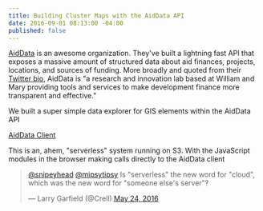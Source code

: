 ```yaml
---
title: Building Cluster Maps with the AidData API
date: 2016-09-01 08:13:00 -04:00
published: false
---
```


[AidData](http://aiddata.org/) is an awesome organization. They've built a lightning fast API that exposes a massive amount of structured data about aid finances, projects, locations, and sources of funding.  More broadly and quoted from their [Twitter bio](https://twitter.com/aiddata?lang=en), AidData is "a research and innovation lab based at William and Mary providing tools and services to make development finance more transparent and effective." 

We built a super simple data explorer for GIS elements within the AidData API

<!--more-->

[AidData Client](http://aiddataclient.s3-website-us-east-1.amazonaws.com/)

This is an, ahem, "serverless" system running on S3. With the JavaScript modules in the browser making calls directly to the AidData client

<blockquote class="twitter-tweet" data-conversation="none" data-lang="en"><p lang="en" dir="ltr"><a href="https://twitter.com/snipeyhead">@snipeyhead</a> <a href="https://twitter.com/mipsytipsy">@mipsytipsy</a> Is &quot;serverless&quot; the new word for &quot;cloud&quot;, which was the new word for &quot;someone else&#39;s server&quot;?</p>&mdash; Larry Garfield (@Crell) <a href="https://twitter.com/Crell/status/735045319688359936">May 24, 2016</a></blockquote>
<script async src="//platform.twitter.com/widgets.js" charset="utf-8"></script>





